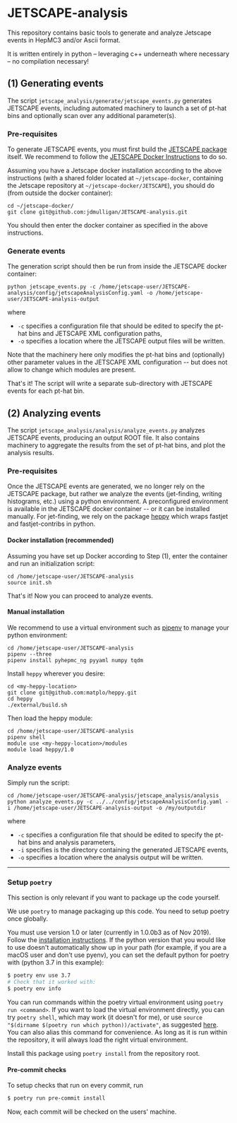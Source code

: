 # JETSCAPE-analysis

This repository contains basic tools to generate and analyze Jetscape events in HepMC3 and/or Ascii format.

It is written entirely in python – leveraging c++ underneath where necessary – no compilation necessary!

## (1) Generating events

The script `jetscape_analysis/generate/jetscape_events.py` generates JETSCAPE events, including automated machinery to
launch a set of pt-hat bins and optionally scan over any additional parameter(s).

### Pre-requisites

To generate JETSCAPE events, you must first build the [JETSCAPE package](https://github.com/JETSCAPE/JETSCAPE) itself. 
We recommend to follow the [JETSCAPE Docker
Instructions](https://github.com/JETSCAPE/JETSCAPE/tree/master/docker) to do so.

Assuming you have a Jetscape docker installation according to the above instructions
(with a shared folder located at `~/jetscape-docker`, containing the Jetscape repository at `~/jetscape-docker/JETSCAPE`),
you should do (from outside the docker container):

```
cd ~/jetscape-docker/
git clone git@github.com:jdmulligan/JETSCAPE-analysis.git
```

You should then enter the docker container as specified in the above instructions.

### Generate events

The generation script should then be run from inside the JETSCAPE docker container:

```
python jetscape_events.py -c /home/jetscape-user/JETSCAPE-analysis/config/jetscapeAnalysisConfig.yaml -o /home/jetscape-user/JETSCAPE-analysis-output
```

where 
- `-c` specifies a configuration file that should be edited to specify the pt-hat bins and JETSCAPE XML configuration paths,
- `-o` specifies a location where the JETSCAPE output files will be written.

Note that the machinery here only modifies the pt-hat bins and (optionally) other parameter values in the JETSCAPE XML configuration -- but does not allow to change which modules are present.

That's it! The script will write a separate sub-directory with JETSCAPE events for each pt-hat bin.

## (2) Analyzing events

The script `jetscape_analysis/analysis/analyze_events.py` analyzes JETSCAPE events, producing an output ROOT file.
It also contains machinery to aggregate the results from the set of pt-hat bins, and plot the analysis results.

### Pre-requisites

Once the JETSCAPE events are generated, we no longer rely on the JETSCAPE package,
but rather we analyze the events (jet-finding, writing histograms, etc.) using a python environment.
A preconfigured environment is available in the JETSCAPE docker container -- or it can be installed manually.
For jet-finding, we rely on the package [heppy](https://github.com/matplo/heppy) which wraps fastjet 
and fastjet-contribs in python.

#### Docker installation (recommended)

Assuming you have set up Docker according to Step (1), 
enter the container and run an initialization script:

```
cd /home/jetscape-user/JETSCAPE-analysis
source init.sh
```

That's it! Now you can proceed to analyze events.

#### Manual installation

We recommend to use a virtual environment such as [pipenv](https://github.com/pypa/pipenv) to
manage your python environment:

```
cd /home/jetscape-user/JETSCAPE-analysis
pipenv --three
pipenv install pyhepmc_ng pyyaml numpy tqdm
```

Install `heppy` wherever you desire:

```
cd <my-heppy-location>
git clone git@github.com:matplo/heppy.git
cd heppy
./external/build.sh
```

Then load the heppy module:

```
cd /home/jetscape-user/JETSCAPE-analysis
pipenv shell
module use <my-heppy-location>/modules
module load heppy/1.0
```

### Analyze events

Simply run the script:

```
cd /home/jetscape-user/JETSCAPE-analysis/jetscape_analysis/analysis
python analyze_events.py -c ../../config/jetscapeAnalysisConfig.yaml -i /home/jetscape-user/JETSCAPE-analysis-output -o /my/outputdir
```

where 
- `-c` specifies a configuration file that should be edited to specify the pt-hat bins and analysis parameters,
- `-i` specifies  is the directory containing the generated JETSCAPE events,
- `-o` specifies a location where the analysis output will be written.

---------------------------------------------------------------------

### Setup `poetry`

This section is only relevant if you want to package up the code yourself.

We use `poetry` to manage packaging up this code. You need to setup poetry once globally.

You must use version 1.0 or later (currently in 1.0.0b3 as of Nov 2019). Follow the [installation
instructions](https://poetry.eustace.io/docs/#installation). If the python version that you would like to use
doesn't automatically show up in your path (for example, if you are a macOS user and don't use pyenv), you can
set the default python for poetry with (python 3.7 in this example):

```bash
$ poetry env use 3.7
# Check that it worked with:
$ poetry env info
```

You can run commands within the poetry virtual environment using `poetry run <command>`. If you want to load
the virtual environment directly, you can try `poetry shell`, which may work (it doesn't for me), or use
`source "$(dirname $(poetry run which python))/activate"`, as suggested
[here](https://github.com/sdispater/poetry/issues/571#issuecomment-443595960). You can also alias this command
for convenience. As long as it is run within the repository, it will always load the right virtual
environment.

Install this package using `poetry install` from the repository root.

#### Pre-commit checks

To setup checks that run on every commit, run

```bash
$ poetry run pre-commit install
```

Now, each commit will be checked on the users' machine.

